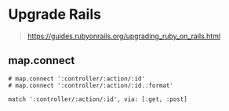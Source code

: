 # Upgrade Rails
> https://guides.rubyonrails.org/upgrading_ruby_on_rails.html

## map.connect
```
# map.connect ':controller/:action/:id'
# map.connect ':controller/:action/:id.:format'

match ':controller/:action/:id', via: [:get, :post]
```

